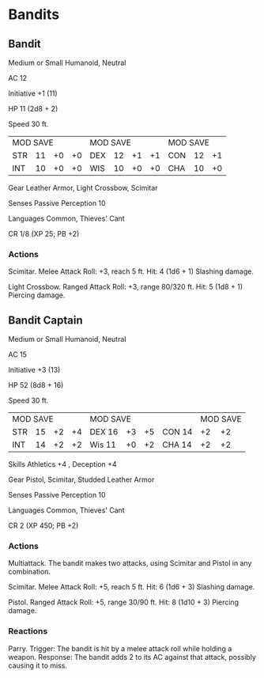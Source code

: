 # Bandits

## Bandit

Medium or Small Humanoid, Neutral

AC 12

Initiative +1 (11)

HP 11 (2d8 + 2)

Speed 30 ft.

<table><tr><td colspan="4">MOD SAVE</td><td colspan="4">MOD SAVE</td><td colspan="3">MOD SAVE</td></tr><tr><td>STR</td><td>11</td><td>+0</td><td>+0</td><td>DEX</td><td>12</td><td>+1</td><td>+1</td><td>CON</td><td>12</td><td>+1</td></tr><tr><td>INT</td><td>10</td><td>+0</td><td>+0</td><td>WIS</td><td>10</td><td>+0</td><td>+0</td><td>CHA</td><td>10</td><td>+0</td></tr></table>

Gear Leather Armor, Light Crossbow, Scimitar

Senses Passive Perception 10

Languages Common, Thieves' Cant

CR 1/8 (XP 25; PB +2)

### Actions

Scimitar. Melee Attack Roll: +3, reach 5 ft. Hit: 4 (1d6 + 1) Slashing damage.

Light Crossbow. Ranged Attack Roll: +3, range 80/320 ft. Hit: 5 (1d8 + 1) Piercing damage.

## Bandit Captain

Medium or Small Humanoid, Neutral

AC 15

Initiative +3 (13)

HP 52 (8d8 + 16)

Speed 30 ft.

<table><tr><td colspan="4">MOD SAVE</td><td colspan="4">MOD SAVE</td><td colspan="3">MOD SAVE</td></tr><tr><td>STR</td><td>15</td><td>+2</td><td>+4</td><td>DEX 16</td><td>+3</td><td>+5</td><td>CON 14</td><td>+2</td><td>+2</td><td></td></tr><tr><td>INT</td><td>14</td><td>+2</td><td>+2</td><td>Wis 11</td><td>+0</td><td>+2</td><td>CHA 14</td><td>+2</td><td>+2</td><td></td></tr></table>

Skills Athletics  $+4$ , Deception  $+4$

Gear Pistol, Scimitar, Studded Leather Armor

Senses Passive Perception 10

Languages Common, Thieves' Cant

CR 2 (XP 450; PB +2)

### Actions

Multiattack. The bandit makes two attacks, using Scimitar and Pistol in any combination.

Scimitar. Melee Attack Roll: +5, reach 5 ft. Hit: 6 (1d6 + 3) Slashing damage.

Pistol. Ranged Attack Roll: +5, range 30/90 ft. Hit: 8 (1d10 + 3) Piercing damage.

### Reactions

Parry. Trigger: The bandit is hit by a melee attack roll while holding a weapon. Response: The bandit adds 2 to its AC against that attack, possibly causing it to miss.
